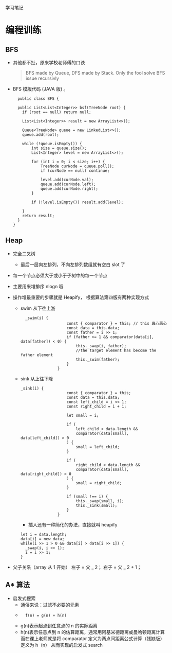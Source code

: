 学习笔记

# 编程训练

## BFS

- 其他都不扯，原来学校老师傅的口诀

  > BFS made by Queue, DFS made by Stack. Only the fool solve BFS issue recursivly

- BFS 模版代码 (JAVA 版) 。

  ```
    public class BFS {

    public List<List<Integer>> bsf(TreeNode root) {
      if (root == null) return null;

      List<List<Integer>> result = new ArrayList<>();

      Queue<TreeNode> queue = new LinkedList<>();
      queue.add(root);

      while (!queue.isEmpty()) {
          int size = queue.size();
          List<Integer> level = new ArrayList<>();

          for (int i = 0; i < size; i++) {
              TreeNode curNode = queue.poll();
              if (curNode == null) continue;

              level.add(curNode.val);
              queue.add(curNode.left);
              queue.add(curNode.right);
          }

          if (!level.isEmpty()) result.add(level);

      }
      return result;
    }
  }
  ```

## Heap

- 完全二叉树
  - 最后一层向左排列，不向左排列数组就有空白 slot 了
- 每一个节点必须大于或小于子树中的每一个节点
- 主要用来堆排序 nlogn 哦
- 操作堆最重要的步骤就是 Heapify， 根据算法第四版有两种实现方式

  - swim
    从下往上游
    ```
      _swim(i) {
    					const { comparator } = this; // this 真心恶心
    					const data = this.data;
    					const father = i >> 1;
    					if (father >= 1 && comparator(data[i], data[father]) < 0) {
    						this._swap(i, father);
    						//the target element has become the father element
    						this._swim(father);
    					}
    				}
    ```
  - sink
    从上往下降

    ```
    _sink(i) {
    					const { comparator } = this;
    					const data = this.data;
    					const left_child = i << 1;
    					const right_child = i + 1;

    					let small = i;

    					if (
    						left_child < data.length &&
    						comparator(data[small], data[left_child]) > 0
    					) {
    						small = left_child;
    					}

    					if (
    						right_child < data.length &&
    						comparator(data[small], data[right_child]) > 0
    					) {
    						small = right_child;
    					}

    					if (small !== i) {
    						this._swap(small, i);
    						this._sink(small);
    					}
    				}
    ```

    - 插入还有一种简化的办法，直接就叫 heapify

    ```
    let i = data.length;
    data[i] = new_data;
    while(i >> 1 > 0 && data[i] > data[i >> 1]) {
      _swap(i, i >> 1);
      i = i >> 1;
    }
    ```

- 父子关系（array 从 1 开始）
  左子 = 父 _ 2；
  右子 = 父 _ 2 + 1；

## A\* 算法

- 启发式搜索
  - 通俗来说：过滤不必要的元素
  - ```
      f(n) = g(n) + h(n)
    ```
  - g(n)表示起点到任意点的 n 的实际距离
  - h(n)表示任意点到 n 的估算距离，通常用阿基米德距离或曼哈顿距离计算
    而在课上老师就是将 comparator 定义为两点间距离公式计算（残缺版）定义为 h（n）
    从而实现的启发式 search
